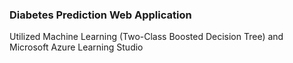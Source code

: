 ### Diabetes Prediction Web Application 

Utilized Machine Learning (Two-Class Boosted Decision Tree) and Microsoft Azure Learning Studio
